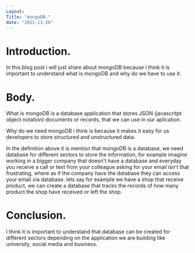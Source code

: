 ```yaml
---
Layout: 
Title: "mongoDB."
date: "2021-11-26"
---
```


# Introduction. 

In this blog post i will just share about mongoDB because i think it is important to understand what is mongoDB and why do we have to use it.

# Body.

What is mongoDB is a database application that stores JSON (javascritpt object notation) documents or records, that we can use in our aplication.

Why do we need mongoDB i think is because it makes it easy for us developers to store structured and unstructured data.

In the definition above it is mention that mongoDB is a database, we need database for different sectors to store the information, for example imagine working in a bigger company that doesn't have a database and everyday you receive a call or text from your colleague asking for your email isn't that frustrating, where as if the company have the database they can access your email via database. lets say for example we have a shop that receive product, we can create a database that tracks the records of how many product the shop have received or left the shop.

# Conclusion.

I think it is important to understand that database can be created for different sectors depending on the application we are building like university, social media and business.